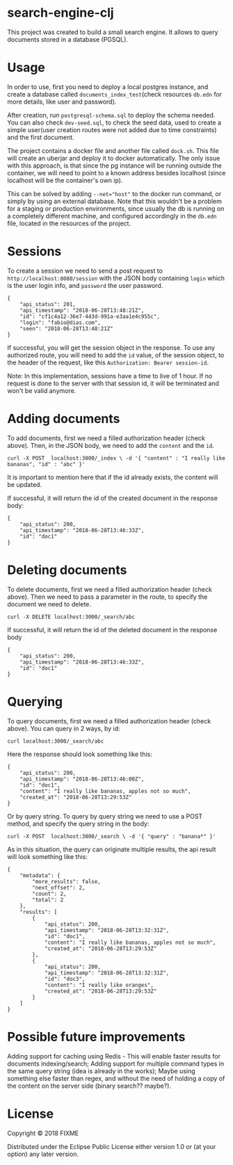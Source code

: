 # search-engine-clj

This project was created to build a small search engine. It allows to query documents stored in a database (PGSQL).

# Usage

In order to use, first you need to deploy a local postgres instance, and create a database called `documents_index_test`(check resources `db.edn` for more details, 
like user and password).

After creation, run `postgresql-schema.sql` to deploy the schema needed. You can also check `dev-seed.sql`, to check the seed data,
used to create a simple user(user creation routes were not added due to time constraints) and the first document.

The project contains a docker file and another file called `dock.sh`. This file will create an uberjar and deploy it to docker automatically. The only issue with this approach,
is that since the pg instance will be running outside the container, we will need to point to a known address besides localhost (since localhost will be the container's own ip).

This can be solved by adding `--net="host"` to the docker run command, or simply by using an external database. Note that this wouldn't be a problem for a staging or production environments,
since usually the db is running on a completely different machine, and configured accordingly in the `db.edn` file, located in the resources of the project.

# Sessions

To create a session we need to send a post request to `http://localhost:8080/session`
with the JSON body containing `login` which is the user login info, and `password` the user password.
                    
```
{
    "api_status": 201,
    "api_timestamp": "2018-06-28T13:48:21Z",
    "id": "cf1c4a12-36e7-443d-991a-e3aa1e4c955c",
    "login": "fabio@dias.com",
    "seen": "2018-06-28T13:48:21Z"
}
```                    
                    
If successful, you will get the session object in the response. To use any authorized route, you will need to add the `id` value,
of the session object, to the header of the request, like this `Authorization: Bearer session-id`.

Note: In this implementation, sessions have a time to live of 1 hour. If no request is done to the server with that session id, it will be terminated and won't be valid anymore.

# Adding documents

To add documents, first we need a filled authorization header (check above). Then, in the JSON body, we need to add the `content` and the `id`.

`curl -X POST  localhost:3000/_index \
     -d '{ "content" : "I really like bananas", "id" : "abc" }'`
     
It is important to mention here that if the id already exists, the content will be updated.
     
If successful, it will return the id of the created document in the response body:

```
{
    "api_status": 200,
    "api_timestamp": "2018-06-28T13:46:33Z",
    "id": "doc1"
}
```

# Deleting documents

To delete documents, first we need a filled authorization header (check above). Then we need to pass a parameter in the route, to specify the document we need to delete.

`curl -X DELETE localhost:3000/_search/abc`

If successful, it will return the id of the deleted document in the response body

```
{
    "api_status": 200,
    "api_timestamp": "2018-06-28T13:46:33Z",
    "id": "doc1"
}
```
     
# Querying

To query documents, first we need a filled authorization header (check above). 
 You can query in 2 ways, by id:
 
 `curl localhost:3000/_search/abc`

Here the response should look something like this:

```
{
    "api_status": 200,
    "api_timestamp": "2018-06-28T13:46:00Z",
    "id": "doc1",
    "content": "I really like bananas, apples not so much",
    "created_at": "2018-06-28T13:29:53Z"
}
```
 
 Or by query string. To query by query string we need to use a POST method, and specify the query string in the body:
 
 `curl -X POST  localhost:3000/_search \
      -d '{ "query" : "banana*" }'`
 
 As in this situation, the query can originate multiple results, the api result will look something like this:
 
 ```
 {
     "metadata": {
         "more_results": false,
         "next_offset": 2,
         "count": 2,
         "total": 2
     },
     "results": [
         {
             "api_status": 200,
             "api_timestamp": "2018-06-28T13:32:31Z",
             "id": "doc1",
             "content": "I really like bananas, apples not so much",
             "created_at": "2018-06-28T13:29:53Z"
         },
         {
             "api_status": 200,
             "api_timestamp": "2018-06-28T13:32:31Z",
             "id": "doc3",
             "content": "I really like oranges",
             "created_at": "2018-06-28T13:29:53Z"
         }
     ]
 }
 ```

# Possible future improvements

Adding support for caching using Redis - This will enable faster results for documents indexing/search;
Adding support for multiple command types in the same query string (idea is already in the works);
Maybe using something else faster than regex, and without the need of holding a copy of the content on the server side (binary search?? maybe?).

# License

Copyright © 2018 FIXME

Distributed under the Eclipse Public License either version 1.0 or (at
your option) any later version.
